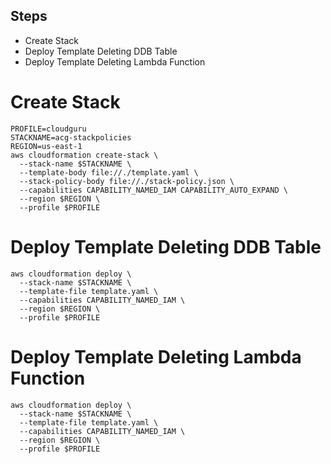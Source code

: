 
## Steps
- Create Stack
- Deploy Template Deleting DDB Table
- Deploy Template Deleting Lambda Function

# Create Stack
```shell
PROFILE=cloudguru
STACKNAME=acg-stackpolicies
REGION=us-east-1
aws cloudformation create-stack \
  --stack-name $STACKNAME \
  --template-body file://./template.yaml \
  --stack-policy-body file://./stack-policy.json \
  --capabilities CAPABILITY_NAMED_IAM CAPABILITY_AUTO_EXPAND \
  --region $REGION \
  --profile $PROFILE
```

# Deploy Template Deleting DDB Table
```shell
aws cloudformation deploy \
  --stack-name $STACKNAME \
  --template-file template.yaml \
  --capabilities CAPABILITY_NAMED_IAM \
  --region $REGION \
  --profile $PROFILE
```

# Deploy Template Deleting Lambda Function
```shell
aws cloudformation deploy \
  --stack-name $STACKNAME \
  --template-file template.yaml \
  --capabilities CAPABILITY_NAMED_IAM \
  --region $REGION \
  --profile $PROFILE
```
